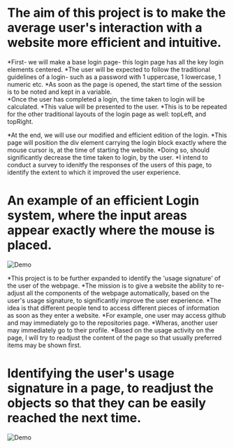 # The aim of this project is to make the average user's interaction with a website more efficient and intuitive.


*First- we will make a base login page- this login page has all the key login elements centered. 
*The user will be expected to follow the traditional guidelines of a login- such as a password with 1 uppercase, 1 lowercase, 1 numeric etc.
*As soon as the page is opened, the start time of the session is to be noted and kept in a variable.    
*Once the user has completed a login, the time taken to login will be calculated.
*This value will be presented to the user.
*This is to be repeated for the other traditional layouts of the login page as well: topLeft, and topRight.

*At the end, we will use our modified and efficient edition of the login.
*This page will position the div element carrying the login block exactly where the mouse cursor is, at the time of starting the website.
*Doing so, should significantly decrease the time taken to login, by the user.
*I intend to conduct a survey to idenitfy the responses of the users of this page, to identify the extent to which it improved the
user experience.

# An example of an efficient Login system, where the input areas appear exactly where the mouse is placed.


![Demo](https://user-images.githubusercontent.com/26602639/44305767-e6130800-a39d-11e8-94e5-e9951ae70523.gif)




*This project is to be further expanded to identify the 'usage signature' of the user of the webpage.
*The mission is to give a website the ability to re-adjust all the components of the webpage automatically,
based on the user's usage signature, to significantly improve the user experience.
*The idea is that different people tend to access different pieces of information as soon as they enter a website.
*For example, one user may access github and may immediately go to the repositories page.
*Wheras, another user may immediately go to their profile.
*Based on the usage activity on the page, I will try to readjust the content of the page so that usually preferred items may be shown first.

# Identifying the user's usage signature in a page, to readjust the objects so that they can be easily reached the next time.
![Demo](https://user-images.githubusercontent.com/26602639/44462757-479fd480-a633-11e8-8c1c-fe8e09fbc78d.gif)
